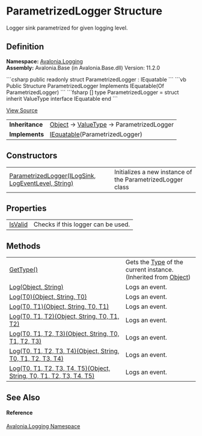 # ParametrizedLogger Structure


Logger sink parametrized for given logging level.



## Definition
**Namespace:** <a href="N_Avalonia_Logging">Avalonia.Logging</a>  
**Assembly:** Avalonia.Base (in Avalonia.Base.dll) Version: 11.2.0

<Tabs groupId="api-code-preview">
<TabItem value="csharp" label="C#">
```csharp
public readonly struct ParametrizedLogger : IEquatable<ParametrizedLogger>
```
</TabItem>
<TabItem value="vb" label="VB">
```vb
Public Structure ParametrizedLogger
	Implements IEquatable(Of ParametrizedLogger)
```
</TabItem>
<TabItem value="fsharp" label="F#">
```fsharp
[<SealedAttribute>]
type ParametrizedLogger = 
    struct
        inherit ValueType
        interface IEquatable<ParametrizedLogger>
    end
```
</TabItem>
</Tabs>



<a href="https://github.com/AvaloniaUI/Avalonia/tree/master/src/Avalonia.Base/Logging/ParametrizedLogger.cs" title="View the source code">View Source</a>

<table>
<tr><td><strong>Inheritance</strong></td><td><a href="https://learn.microsoft.com/dotnet/api/system.object" target="_blank" rel="noopener noreferrer">Object</a>  →  <a href="https://learn.microsoft.com/dotnet/api/system.valuetype" target="_blank" rel="noopener noreferrer">ValueType</a>  →  ParametrizedLogger</td></tr>
<tr><td><strong>Implements</strong></td><td><a href="https://learn.microsoft.com/dotnet/api/system.iequatable-1" target="_blank" rel="noopener noreferrer">IEquatable</a>(ParametrizedLogger)</td></tr>
</table>



## Constructors
<table>
<tr>
<td><a href="M_Avalonia_Logging_ParametrizedLogger__ctor">ParametrizedLogger(ILogSink, LogEventLevel, String)</a></td>
<td>Initializes a new instance of the ParametrizedLogger class</td>
</tr>
</table>

## Properties
<table>
<tr>
<td><a href="P_Avalonia_Logging_ParametrizedLogger_IsValid">IsValid</a></td>
<td>Checks if this logger can be used.</td>
</tr>
</table>

## Methods
<table>
<tr>
<td><a href="https://learn.microsoft.com/dotnet/api/system.object.gettype" target="_blank" rel="noopener noreferrer">GetType()</a></td>
<td>Gets the <a href="https://learn.microsoft.com/dotnet/api/system.type" target="_blank" rel="noopener noreferrer">Type</a> of the current instance.<br />(Inherited from <a href="https://learn.microsoft.com/dotnet/api/system.object" target="_blank" rel="noopener noreferrer">Object</a>)</td>
</tr>
<tr>
<td><a href="M_Avalonia_Logging_ParametrizedLogger_Log">Log(Object, String)</a></td>
<td>Logs an event.</td>
</tr>
<tr>
<td><a href="M_Avalonia_Logging_ParametrizedLogger_Log__1">Log(T0)(Object, String, T0)</a></td>
<td>Logs an event.</td>
</tr>
<tr>
<td><a href="M_Avalonia_Logging_ParametrizedLogger_Log__2">Log(T0, T1)(Object, String, T0, T1)</a></td>
<td>Logs an event.</td>
</tr>
<tr>
<td><a href="M_Avalonia_Logging_ParametrizedLogger_Log__3">Log(T0, T1, T2)(Object, String, T0, T1, T2)</a></td>
<td>Logs an event.</td>
</tr>
<tr>
<td><a href="M_Avalonia_Logging_ParametrizedLogger_Log__4">Log(T0, T1, T2, T3)(Object, String, T0, T1, T2, T3)</a></td>
<td>Logs an event.</td>
</tr>
<tr>
<td><a href="M_Avalonia_Logging_ParametrizedLogger_Log__5">Log(T0, T1, T2, T3, T4)(Object, String, T0, T1, T2, T3, T4)</a></td>
<td>Logs an event.</td>
</tr>
<tr>
<td><a href="M_Avalonia_Logging_ParametrizedLogger_Log__6">Log(T0, T1, T2, T3, T4, T5)(Object, String, T0, T1, T2, T3, T4, T5)</a></td>
<td>Logs an event.</td>
</tr>
</table>

## See Also


#### Reference
<a href="N_Avalonia_Logging">Avalonia.Logging Namespace</a>  

